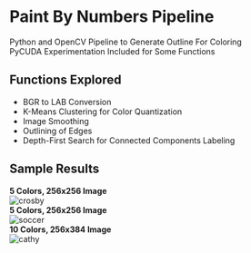 # Paint By Numbers Pipeline

Python and OpenCV Pipeline to Generate Outline For Coloring \
PyCUDA Experimentation Included for Some Functions

## Functions Explored
- BGR to LAB Conversion
- K-Means Clustering for Color Quantization
- Image Smoothing
- Outlining of Edges
- Depth-First Search for Connected Components Labeling

## Sample Results
**5 Colors, 256x256 Image** \
![crosby](https://user-images.githubusercontent.com/78238895/116842534-d7e79300-abaa-11eb-816f-46e43f487131.jpg) \
**5 Colors, 256x256 Image** \
![soccer](https://user-images.githubusercontent.com/78238895/116842738-91466880-abab-11eb-8cf5-f37fed7501cc.jpg) \
**10 Colors, 256x384 Image** \
![cathy](https://user-images.githubusercontent.com/78238895/116842812-e2eef300-abab-11eb-8249-2483b0481542.jpg) 



